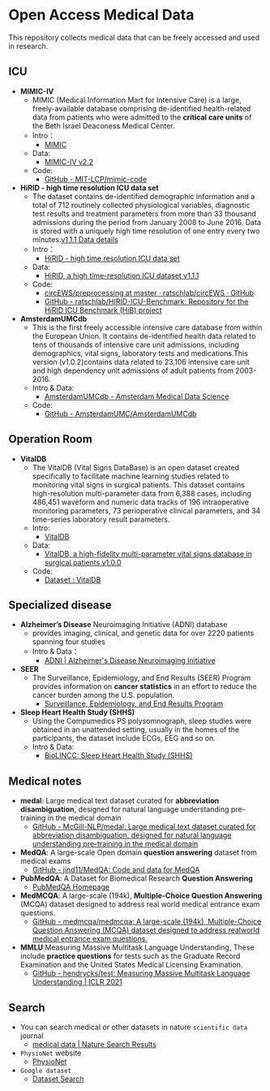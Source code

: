 # Open Access Medical Data

This repository collects medical data that can be freely accessed and used in research.

## ICU
- **MIMIC-IV** 
	- MIMIC (Medical Information Mart for Intensive Care) is a large, freely-available database comprising de-identified health-related data from patients who were admitted to the **critical care units** of the Beth Israel Deaconess Medical Center. 
	- Intro：
		- [MIMIC](https://mimic.mit.edu/)
	- Data:
		- [MIMIC-IV v2.2](https://www.physionet.org/content/mimiciv/2.2/)
	- Code:
		-  [GitHub - MIT-LCP/mimic-code](https://github.com/MIT-LCP/mimic-code)
- **HiRID - high time resolution ICU data set**
	- The dataset contains de-identified demographic information and a total of 712 routinely collected physiological variables, diagnostic test results and treatment parameters from more than 33 thousand admissions during the period from January 2008 to June 2016. Data is stored with a uniquely high time resolution of one entry every two minutes.[v1.1.1 Data details](https://hirid.intensivecare.ai/data-details)
	- Intro：
		- [HiRID - high time resolution ICU data set](https://hirid.intensivecare.ai/)
	- Data:
		- [HiRID, a high time-resolution ICU dataset v1.1.1](https://www.physionet.org/content/hirid/1.1.1/)
	- Code:
		-  [circEWS/preprocessing at master · ratschlab/circEWS · GitHub](https://github.com/ratschlab/circEWS/tree/master/preprocessing)
		- [GitHub - ratschlab/HIRID-ICU-Benchmark: Repository for the HiRID ICU Benchmark (HiB) project](https://github.com/ratschlab/HIRID-ICU-Benchmark)
- **AmsterdamUMCdb**
	- This is the first freely accessible intensive care database from within the European Union. It contains de-identified health data related to tens of thousands of intensive care unit admissions, including demographics, vital signs, laboratory tests and medications.This version (v1.0.2)contains data related to 23,106 intensive care unit and high dependency unit admissions of adult patients from 2003-2016.
	- Intro & Data:
		- [AmsterdamUMCdb - Amsterdam Medical Data Science](https://amsterdammedicaldatascience.nl/amsterdamumcdb/)
	- Code:
		- [GitHub - AmsterdamUMC/AmsterdamUMCdb](https://github.com/AmsterdamUMC/AmsterdamUMCdb)

## Operation Room
- **VitalDB**
	- The VitalDB (Vital Signs DataBase) is an open dataset created specifically to facilitate machine learning studies related to monitoring vital signs in surgical patients. This dataset contains high-resolution multi-parameter data from 6,388 cases, including 486,451 waveform and numeric data tracks of 196 intraoperative monitoring parameters, 73 perioperative clinical parameters, and 34 time-series laboratory result parameters.
	- Intro:
		- [VitalDB](https://vitaldb.net)
	- Data:
		- [VitalDB, a high-fidelity multi-parameter vital signs database in surgical patients v1.0.0](https://www.physionet.org/content/vitaldb/1.0.0/)
	- Code:
		- [Dataset : VitalDB](https://vitaldb.net/dataset/?query=lib)

##  Specialized disease
- **Alzheimer’s Disease** Neuroimaging Initiative (ADNI) database 
	- provides imaging, clinical, and genetic data for over 2220 patients spanning four studies
	- Intro & Data：
		- [ADNI | Alzheimer's Disease Neuroimaging Initiative](https://adni.loni.usc.edu/)
- **SEER**
	- The Surveillance, Epidemiology, and End Results (SEER) Program provides information on **cancer statistics** in an effort to reduce the cancer burden among the U.S. population.
		- [Surveillance, Epidemiology, and End Results Program](https://seer.cancer.gov/)
- **Sleep Heart Health Study (SHHS)**
	- Using the Compumedics PS polysomnograph, sleep studies were obtained in an unattended setting, usually in the homes of the participants, the dataset include ECGs, EEG  and so on.
	- Intro & Data:
		- [BioLINCC: Sleep Heart Health Study (SHHS)](https://biolincc.nhlbi.nih.gov/studies/shhs/)

## Medical notes
- **medal**: Large medical text dataset curated for **abbreviation disambiguation**, designed for natural language understanding pre-training in the medical domain
	- [GitHub - McGill-NLP/medal: Large medical text dataset curated for abbreviation disambiguation, designed for natural language understanding pre-training in the medical domain](https://github.com/McGill-NLP/medal)
- **MedQA**: A large-scale Open domain **question answering** dataset from medical exams
	- [GitHub - jind11/MedQA: Code and data for MedQA](https://github.com/jind11/MedQA)
- **PubMedQA**: A Dataset for Biomedical Research **Question Answering**
	- [PubMedQA Homepage](https://pubmedqa.github.io/)
- **MedMCQA**: A large-scale (194k), **Multiple-Choice Question Answering** (MCQA) dataset designed to address real world medical entrance exam questions.
	- [GitHub - medmcqa/medmcqa: A large-scale (194k), Multiple-Choice Question Answering (MCQA) dataset designed to address realworld medical entrance exam questions.](https://github.com/medmcqa/medmcqa)
- **MMLU**:Measuring Massive Multitask Language Understanding, These include **practice questions** for tests such as the Graduate Record Examination and the United States Medical Licensing Examination.
	- [GitHub - hendrycks/test: Measuring Massive Multitask Language Understanding | ICLR 2021](https://github.com/hendrycks/test)

## Search
- You can search medical or other datasets in nature `scientific data` journal
	- [medical data | Nature Search Results](https://www.nature.com/search?journal=sdata&q=medical%20data)
- `PhysioNet` website
	- [PhysioNet](https://www.physionet.org/)
- `Google dataset`
	- [Dataset Search](https://datasetsearch.research.google.com/)